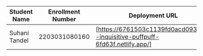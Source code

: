 | Student Name | Enrollment Number | Deployment URL | GitHub Repository URL |
|--------------|------------------|-----------|----------------------|
| Suhani Tandel | 2203031080160   | [https://6761503c1139fd0acd0933f7--inquisitive-puffpuff-6fd63f.netlify.app/] | [https://github.com/SuhaniTandel/JS-Project.git]|